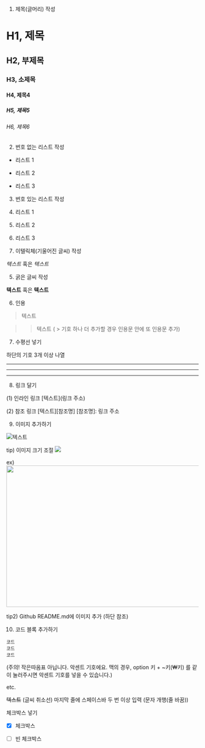 1. 제목(글머리) 작성

# H1, 제목

## H2, 부제목

### H3, 소제목

#### H4, 제목4

##### H5, 제목5

###### H6, 제목6

2. 번호 없는 리스트 작성

- 리스트 1

* 리스트 2

- 리스트 3

3. 번호 있는 리스트 작성

1. 리스트 1
1. 리스트 2
1. 리스트 3

1. 이텔릭체(기울어진 글씨) 작성

_텍스트_ 혹은 _텍스트_

5. 굵은 글씨 작성

**텍스트** 혹은 **텍스트**

6. 인용

> 텍스트

> > 텍스트 ( > 기호 하나 더 추가할 경우 인용문 안에 또 인용문 추가)

7. 수평선 넣기

하단의 기호 3개 이상 나열

---

---

---

8. 링크 달기

(1) 인라인 링크
[텍스트](링크 주소)

(2) 참조 링크
[텍스트][참조명]
[참조명]: 링크 주소

9. 이미지 추가하기

![텍스트](이미지링크)

tip) 이미지 크기 조절
<img src="이미지 링크" width="너비 " height="높이">

ex)
<img src="https://user-images.githubusercontent.com/31477658/85016059-f962aa80-b1a3-11ea-8c91-dacba2666b78.jpeg" width="700" height="370">

tip2) Github README.md에 이미지 추가 (하단 참조)

10. 코드 블록 추가하기

```
코드
코드
코드
```

(주의! 작은따옴표 아닙니다. 악센트 기호에요. 맥의 경우, option 키 + ~키(₩키) 를 같이 눌러주시면 악센트 기호를 넣을 수 있습니다.)

etc.

~~텍스트~~ (글씨 취소선)
마지막 줄에 스페이스바 두 번 이상 입력 (문자 개행(줄 바꿈))

체크박스 넣기

- [x] 체크박스

- [ ] 빈 체크박스
